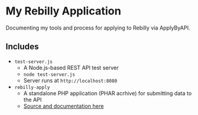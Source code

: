 # My Rebilly Application

Documenting my tools and process for applying to Rebilly via ApplyByAPI.

## Includes
* `test-server.js`
  * A Node.js-based REST API test server    
  * `node test-server.js`   
  * Server runs at `http://localhost:8080`
* `rebilly-apply`
  * A standalone PHP application (PHAR acrhive) for submitting data to the API   
  * [Source and documentation here](https://github.com/ianleckie/rebilly-apply)
